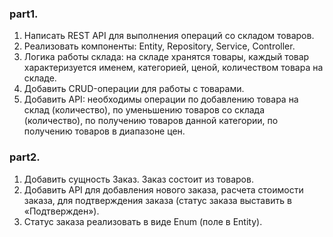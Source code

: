 ### part1.	
1.  Написать REST API для выполнения операций со складом товаров.
2.	Реализовать компоненты: Entity, Repository, Service, Controller.
3.	Логика работы склада: на складе хранятся товары, каждый товар характеризуется именем, категорией, ценой, количеством товара на складе.
4.	Добавить CRUD-операции для работы с товарами.
5.	Добавить API: необходимы операции по добавлению товара на склад (количество), по уменьшению товаров со склада (количество), по получению товаров данной категории, по получению товаров в диапазоне цен.

### part2.
1.	Добавить сущность Заказ. Заказ состоит из товаров. 
2.	Добавить API для добавления нового заказа, расчета стоимости заказа, для подтверждения заказа (статус заказа выставить в «Подтвержден»).
3.	Статус заказа реализовать в виде Enum (поле в Entity). 
